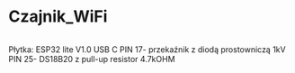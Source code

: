 # Czajnik_WiFi
######
Płytka: ESP32 lite V1.0 USB C
PIN 17- przekaźnik z diodą prostowniczą 1kV
PIN 25- DS18B20 z pull-up resistor 4.7kOHM
